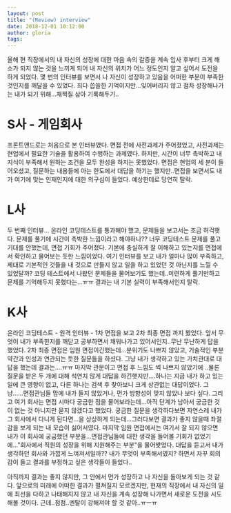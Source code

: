 ```yaml
---
layout: post
title: "(Review) interview"
date: 2018-12-01 10:12:00
author: gloria
tags:
---
```


올해 현 직장에서의 내 자신의 성장에 대한 마음 속의 갈증을 계속 입사 후부터 크게 해소가 되지 않는 것을 느끼게 되어 내 자신의 위치가 어느 정도인지 알고 싶어서 도전을 하게 되었다.
몇 번의 인터뷰를 보면서 나 자신이 성장하고 있음을 어떠한 부분이 부족한 것인지를 깨달을 수 있었다.
죄다 씁쓸한 기억이지만...잊어버리지 않고 점차 성장해나가는 내가 되기 위해...채찍질 삼아 기록해두기..

# S사 - 게임회사
프론트앤드로는 처음으로 본 인터뷰였다. 
면접 전에 사전과제가 주어졌었고, 사전과제는 현업에서 필요한 기술을 활용하여 수행하는 과제였다.
하지만, 시간이 너무 촉박하고 내 지식이 부족해서 원하는 조건을 모두 완성을 하지는 못했었다.
면접은 현업의 세 분이 들어오셨고, 질문하는 내용들에 아는 한도에서 대답을 하기는 했지만..면접을 보면서도 내가 여기에 맞는 인재인지에 대한 의구심이 들었다.
예상한데로 당연히 탈락. 

# L사
두 번째 인터뷰...
온라인 코딩테스트를 통과해야 했고, 문제들을 보고서는 조금 허걱햇다. 문제를 풀기에 시간이 촉박한 느낌이라고 해야하나??
너무 코딩테스트 문제를 풀고 기대를 안했는데, 면접 기회가 주어졌다.
기본에 충실하게 잘 이해하고 있는지를 면접에서 확인하고 물어보는 듯한 느낌이었다. 여기 인터뷰를 보고 내가 얼마나 많이 부족하고, 제대로 기본적인 것들을 내 것으로 만들지 않고 일을 하고 있었던 것 아닌지를 느낄 수 있었달까?
코딩 테스트에서 나왔던 문제들을 물어보기도 했는데..미련하게 풀기만하고 문제를 기억해두지 못했다는...ㅠㅠ
결과는 내 기본 실력이 부족해서인지 탈락.

#  K사
온라인 코딩테스트 - 원격 인터뷰 - 1차 면접을 보고 2차 최종 면접 까지 봤었다.
앞서 무엇이 내가 부족한지를 깨닫고 공부하면서 채워나가고 있어서인지..무난 무난하게 답을 했었다.
2차 최종 면접은 임원 면접이긴했는데...분위기도 나쁘지 않았고, 기술적인 부분 약간과 인성과 연관되는 듯한 질문들을 하셨다.
그냥 내가 생각하고 있는 가치관대로 대답을 했는데 결과는....ㅠㅠ 
마지막 관문이고 면접 후 느낌도 썩 나쁘지 않았기에 ..물론 질문을 받은 두 개에 대해 석연치 않게 대답을 하긴햇지만....하나는 지금 내가 하고 있는 일에 큰 영향이 없고, 다른 하나는 검색 후 찾아보니 크게 상관없는 대답이었다.
그냥......면접관님들 맘에 내가 들지 않았거나, 먼가 방향성이 맞지 않았나 보다 싶다.
그리고 여기 회사는 면접 시마다 궁금한 점을 물어보라는데...아직 단계가 남아서 궁금한 것이 없는 것 아니지만 묻지 않겠다고 했었다. 궁금한 질문을 생각하다보면 자연스레 내가 그 회사에서 다니게 된다면...을 상상하게 되는데...그러다보면 결과가 좋지 않을때 좌절감을 보게 되는 내 모습이 싫어서였다.
마지막 임원 면접에서는 여기서 잘 되지 않으면 내가 이 회사에 궁금했던 부분을...면접관님들에 대한 생각을 들어볼 기회가 없었기에..."회사에서 직원의 성장을 위해 지원해주는 부분"을 물어봣었다. 대답을 듣고서 내가 생각하던 회사와 가깝게 느껴져서일까?? 
내가 무엇이 부족해서였지? 하면서 자꾸 회의감이 들고 결과를 부정하고 싶은 생각들이 들었다..

아직까지 결과는 좋지 않지만, 그 안에서 먼가 성장하고 나 자신을 돌아보게 되는 것 같다. 
앞으로의 미래에 어떠한 결과가 펼쳐질지 모르겠지만, 현재의 직장에서 내 자신의 일에 최선을 다하고 나태해지지 않고 내 자신을 계속 성장해 나가면서 새로운 도전을 시도해볼 것이다.
근데..점점..멘탈이 강해져야 할 것 같아..ㅠㅡㅠ
